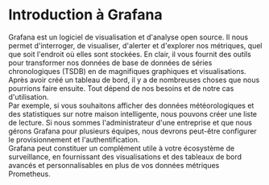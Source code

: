 # Introduction à Grafana

Grafana est un logiciel de visualisation et d'analyse open source. Il nous permet d'interroger, de visualiser, d'alerter et d'explorer nos métriques, quel que soit l'endroit où elles sont stockées. En clair, il vous fournit des outils pour transformer nos données de base de données de séries chronologiques (TSDB) en de magnifiques graphiques et visualisations.
<br>
Après avoir créé un tableau de bord, il y a de nombreuses choses que nous pourrions faire ensuite. Tout dépend de nos besoins et de notre cas d'utilisation.
<br>
Par exemple, si vous souhaitons afficher des données météorologiques et des statistiques sur notre maison intelligente, nous pouvons créer une liste de lecture. Si nous sommes l'administrateur d'une entreprise et que nous gérons Grafana pour plusieurs équipes, nous devrons peut-être configurer le provisionnement et l'authentification.
<br>
Grafana peut constituer un complément utile à votre écosystème de surveillance, en fournissant des visualisations et des tableaux de bord avancés et personnalisables en plus de vos données métriques Prometheus.